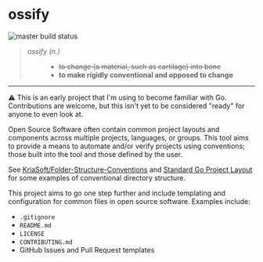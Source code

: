 # ossify

![master build status](https://img.shields.io/gitlab/pipeline/jimschubert/ossify.svg?label=master&style=flat-square "GitLab CI Build Status")

<blockquote>
<dl>
<dt><em>ossify (n.)</em></dt>
<dd>
    <ul>
    <li><s>to change (a material, such as cartilage) into bone</s></li>
    <li><strong>to make rigidly conventional and opposed to change</strong></li>
    </ul>
</dd>
</dl>
</blockquote>

---

:warning: This is an early project that I'm using to become familiar with Go. Contributions are welcome, but this isn't yet to be considered "ready" for anyone to even look at.

Open Source Software often contain common project layouts and components across multiple projects, languages, or groups.
This tool aims to provide a means to automate and/or verify projects using conventions; those built into the tool and those defined by the user.

See [KriaSoft/Folder-Structure-Conventions](https://github.com/KriaSoft/Folder-Structure-Conventions) and [Standard Go Project Layout](https://github.com/golang-standards/project-layout) for some examples of conventional directory structure.

This project aims to go one step further and include templating and configuration for common files in open source software. Examples include:

* `.gitignore`
* `README.md`
* `LICENSE`
* `CONTRIBUTING.md`
* GitHub Issues and Pull Request templates

